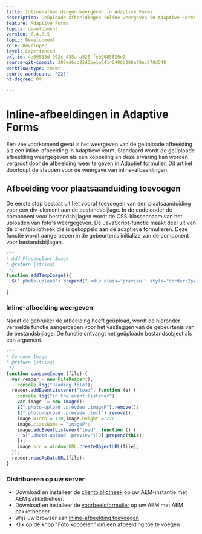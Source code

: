 ```yaml
---
title: Inline-afbeeldingen weergeven in Adaptive Forms
description: Geüploade afbeeldingen inline weergeven in Adaptive Forms
feature: Adaptive Forms
topics: development
version: 6.4,6.5
topic: Development
role: Developer
level: Experienced
exl-id: 4a69513d-992c-435a-a520-feb9085820e7
source-git-commit: 307ed6cd25d5be1e54145406b206a78ec878d548
workflow-type: tm+mt
source-wordcount: '225'
ht-degree: 0%

---
```


# Inline-afbeeldingen in Adaptive Forms

Een veelvoorkomend geval is het weergeven van de geüploade afbeelding als een inline-afbeelding in Adaptieve vorm. Standaard wordt de geüploade afbeelding weergegeven als een koppeling en deze ervaring kan worden vergroot door de afbeelding weer te geven in Adaptief formulier. Dit artikel doorloopt de stappen voor de weergave van inline-afbeeldingen.

## Afbeelding voor plaatsaanduiding toevoegen

De eerste stap bestaat uit het vooraf toevoegen van een plaatsaanduiding voor een div-element aan de bestandsbijlage. In de code onder de component voor bestandsbijlagen wordt de CSS-klassennaam van het uploaden van foto&#39;s weergegeven. De JavaScript-functie maakt deel uit van de clientbibliotheek die is gekoppeld aan de adaptieve formulieren. Deze functie wordt aangeroepen in de gebeurtenis initialize van de component voor bestandsbijlagen.

```javascript
/**
* Add Placeholder Image
* @return {string} 
 */
function addTempImage(){
  $(".photo-upload").prepend(" <div class='preview'' style='border:2px solid;height:225px;width:175px;text-align:center'><br><br><div class='text'>3.5mm * 4.5mm<br>2Mb max<br>Min 600dpi</div></div><br>");

}
```

### Inline-afbeelding weergeven

Nadat de gebruiker de afbeelding heeft geüpload, wordt de hieronder vermelde functie aangeroepen voor het vastleggen van de gebeurtenis van de bestandsbijlage. De functie ontvangt het geüploade bestandsobject als een argument.

```javascript
/**
* Consume Image
* @return {string} 
 */
function consumeImage (file) {
  var reader = new FileReader();
    console.log("Reading file");
  reader.addEventListener("load", function (e) {
    console.log("in the event listener");
    var image  = new Image();
    $(".photo-upload .preview .imageP").remove();
    $(".photo-upload .preview .text").remove();
    image.width = 170;image.height = 220;
    image.className = "imageP";
    image.addEventListener("load", function () {
      $(".photo-upload .preview")[0].prepend(this);
    });
    image.src = window.URL.createObjectURL(file);
  });
  reader.readAsDataURL(file); 
}
```

### Distribueren op uw server

* Download en installeer de [clientbibliotheek](assets/inline-image-client-library.zip) op uw AEM-instantie met AEM pakketbeheer.
* Download en installeer de [voorbeeldformulier](assets/inline-image-af.zip) op uw AEM met AEM pakketbeheer.
* Wijs uw browser aan [Inline-afbeelding toevoegen](http://localhost:4502/content/dam/formsanddocuments/addinlineimage/jcr:content?wcmmode=disabled)
* Klik op de knop &quot;Foto koppelen&quot; om een afbeelding toe te voegen

